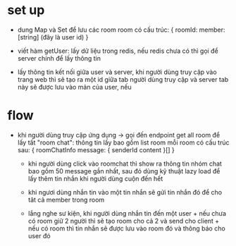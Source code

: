# set up

-   dung Map và Set để lưu các room
    room có cấu trúc:
    {
    roomId:
    member: [string] (đây là user id)
    }

-   viết hàm getUser:
    lấy dữ liệu trong redis, nếu redis chưa có thì gọi để server chính để lấy thông tin

-   lấy thông tin kết nối giữa user và server, khi người dùng truy cập vào trang web thì sẽ tạo ra một id giữa tab người dùng truy cập và server tab này sẽ được lưu vào mản của user, nếu

# flow

-   khi người dùng truy cập ứng dụng -> gọi đến endpoint get all room để lấy tất "room chat":
    thông tin lấy bao gồm list room mỗi room có cấu trúc sau:
    {
    roomChatInfo
    message: {
    senderId
    content
    }[]
    }

    -   khi người dùng click vào roomchat thì show ra thông tin nhóm chat bao gồm 50 message gần nhất, sau đó dùng kỹ thuật lazy load để lấy thêm tin nhắn khi người dùng cuộn đến hết

    -   khi ngươi dùng nhắn tin vào một tin nhắn sẽ gửi tin nhắn đó để cho tât cả member trong room

    -   lắng nghe sư kiện, khi người dùng nhắn tin đến một user + nếu chưa có room giữ 2 người thì sẽ tạo room cho cả 2 và send cho client + nếu có room thì tin nhắn sẽ được lưu vào room đó và thông báo cho user đó
